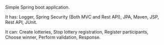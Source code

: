 Simple Spring boot application.

It has:
Logger,
Spring Security (Both MVC and Rest API),
JPA,
Maven,
JSP,
Rest API,
JUnit.

It can: 
Create lotteries,
Stop lottery registration,
Register participants,
Choose winner,
Perform validation,
Response.
